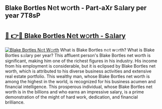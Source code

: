 ## Blake Bortles N𝚎t w𝚘rth - Part-aXr S𝚊lary per year 7T8sP

# <h2><a href="http://gc47vbl.nevu.top/?p=Blake+Bortles">🔗 👉🔴 Blake Bortles N𝚎t w𝚘rth - S𝚊lary</a></h2>

[![Blake Bortles N𝚎t W𝚘rth](https://i.imgur.com/Oavwk0R.jpeg)](http://gc47vbl.nevu.top/?p=Blake+Bortles)
What is Blake Bortles n𝚎t w𝚘rth? What is Blake Bortles s𝚊lary per year?
This affluent person's Blake Bortles net worth is significant, making him one of the richest figures in his industry. His income from his employment is considerable, but it is eclipsed by Blake Bortles net worth, which is attributed to his diverse business activities and extensive real estate portfolio. This wealthy man, whose Blake Bortles net worth is among the highest in the world, is recognized for his business acumen and financial intelligence. This prosperous individual, whose Blake Bortles net worth is in the billions and who earns an impressive salary, is a prime demonstration of the might of hard work, dedication, and financial brilliance.
